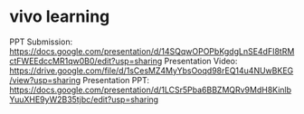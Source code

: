 # vivo learning

PPT Submission: https://docs.google.com/presentation/d/14SQqwOPOPbKgdgLnSE4dFI8tRMctFWEEdccMR1qw0B0/edit?usp=sharing
Presentation Video: https://drive.google.com/file/d/1sCesMZ4MyYbsOoqd98rEQ14u4NUwBKEG/view?usp=sharing
Presentation PPT: https://docs.google.com/presentation/d/1LCSr5Pba6BBZMQRv9MdH8KinlbYuuXHE9yW2B35tjbc/edit?usp=sharing

